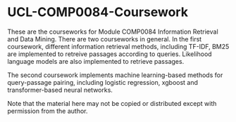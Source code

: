 # UCL-COMP0084-Coursework

These are the courseworks for Module COMP0084 Information Retrieval and Data Mining. There are two courseworks in general. In the first coursework, different information retrieval methods, including TF-IDF, BM25 are implemented to retreive passages according to queries. Likelihood language models are also implemented to retrieve passages.

The second coursework implements machine learning-based methods for query-passage pairing, including logistic regression, xgboost and transformer-based neural networks.

Note that the material here may not be copied or distributed except with permission from the author.
